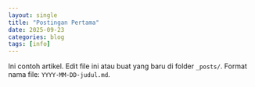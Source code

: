 ```yaml
---
layout: single
title: "Postingan Pertama"
date: 2025-09-23
categories: blog
tags: [info]
---
```


Ini contoh artikel. Edit file ini atau buat yang baru di folder `_posts/`.
Format nama file: `YYYY-MM-DD-judul.md`.
